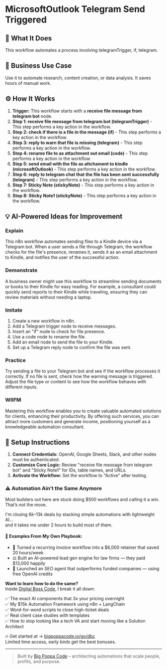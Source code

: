 # MicrosoftOutlook Telegram Send Triggered

## 🚀 What It Does
This workflow automates a process involving telegramTrigger, if, telegram.

## 💼 Business Use Case
Use it to automate research, content creation, or data analysis. It saves hours of manual work.

## ⚙️ How It Works
1.  **Trigger:** This workflow starts with a **receive file message from telegram bot** node.
2. **Step 1: receive file message from telegram bot (telegramTrigger)** - This step performs a key action in the workflow.
3. **Step 2: check if there is a file in the message (if)** - This step performs a key action in the workflow.
4. **Step 3: reply to warn that file is missing (telegram)** - This step performs a key action in the workflow.
5. **Step 4: rename file to as attachment out email (code)** - This step performs a key action in the workflow.
6. **Step 5: send email with the file as attchament to kindle (microsoftOutlook)** - This step performs a key action in the workflow.
7. **Step 6: reply to telegram chat that the file has been sent successfully (telegram)** - This step performs a key action in the workflow.
8. **Step 7: Sticky Note (stickyNote)** - This step performs a key action in the workflow.
9. **Step 8: Sticky Note1 (stickyNote)** - This step performs a key action in the workflow.

## 💡 AI-Powered Ideas for Improvement
### Explain
This n8n workflow automates sending files to a Kindle device via a Telegram bot. When a user sends a file through Telegram, the workflow checks for the file's presence, renames it, sends it as an email attachment to Kindle, and notifies the user of the successful action.

### Demonstrate
A business owner might use this workflow to streamline sending documents or books to their Kindle for easy reading. For example, a consultant could quickly send reports to their Kindle while traveling, ensuring they can review materials without needing a laptop.

### Imitate
1. Create a new workflow in n8n.
2. Add a Telegram trigger node to receive messages.
3. Insert an "if" node to check for file presence.
4. Use a code node to rename the file.
5. Add an email node to send the file to your Kindle.
6. Set up a Telegram reply node to confirm the file was sent.

### Practice
Try sending a file to your Telegram bot and see if the workflow processes it correctly. If no file is sent, check how the warning message is triggered. Adjust the file type or content to see how the workflow behaves with different inputs.

### WIIFM
Mastering this workflow enables you to create valuable automated solutions for clients, enhancing their productivity. By offering such services, you can attract more customers and generate income, positioning yourself as a knowledgeable automation consultant.

## 🔧 Setup Instructions
1. **Connect Credentials:** OpenAI, Google Sheets, Slack, and other nodes must be authenticated.
2. **Customize Core Logic:** Review "receive file message from telegram bot" and "Sticky Note1" for IDs, table names, and URLs.
3. **Activate the Workflow:** Set the workflow to "Active" after testing.

### ⚠️ Automation Ain’t the Same Anymore

Most builders out here are stuck doing $500 workflows and calling it a win.  
That’s not the move.  

I'm closing $6k–$13k deals by stacking simple automations with lightweight AI...  
and it takes me under 2 hours to build most of them.

#### 🧠 Examples From My Own Playbook:
- 🔁 Turned a recurring invoice workflow into a $6,000 retainer that saved 20 hours/week  
- ⚖️ Built an AI-powered lead gen engine for law firms — they paid $13,000 happily  
- 🚀 Launched an SEO agent that outperforms funded companies — using free OpenAI credits  

**Want to learn how to do the same?**  
Inside [Digital Boss Code](https://bigpoppacode.io/go/dbc), I break it all down:

✅ The exact AI components that 3x your pricing overnight  
✅ My $15k Automation Framework using n8n + LangChain  
✅ Word-for-word scripts to close high-ticket deals  
✅ Real client case studies with templates  
✅ How to stop looking like a tech VA and start moving like a Solution Architect  

🔥 Get started at → [bigpoppacode.io/go/dbc](https://bigpoppacode.io/go/dbc)  
Limited time access, early birds get the best bonuses.

---
> Built by [Big Poppa Code](https://bigpoppacode.io) – architecting automations that scale people, profits, and purpose.
